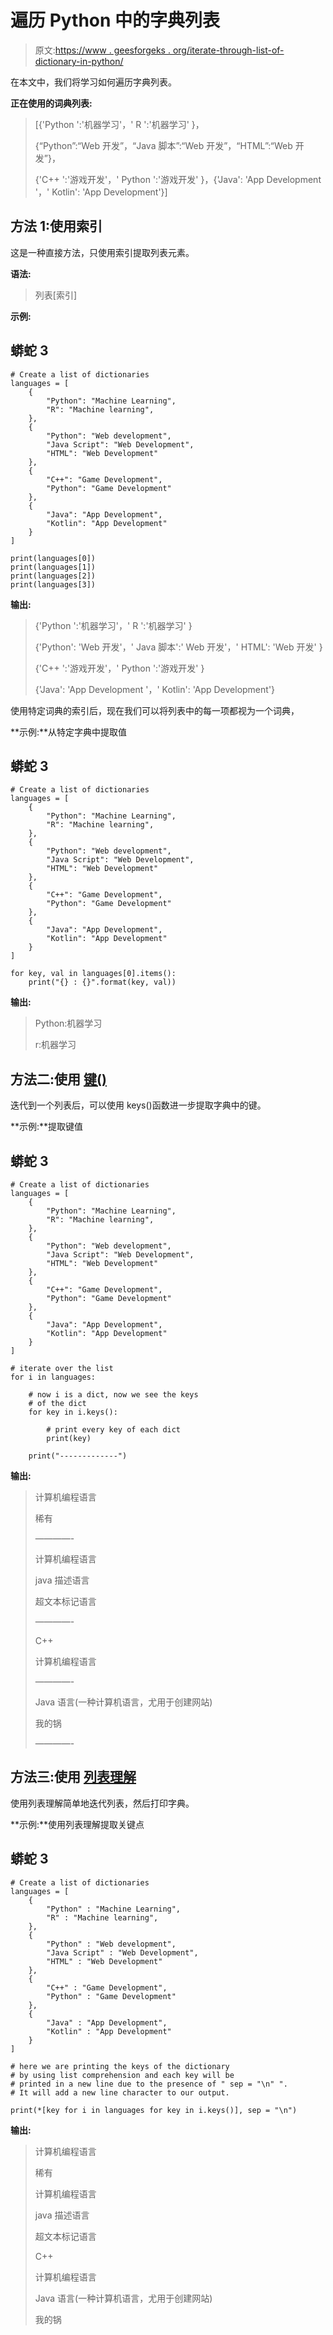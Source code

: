# 遍历 Python 中的字典列表

> 原文:[https://www . geesforgeks . org/iterate-through-list-of-dictionary-in-python/](https://www.geeksforgeeks.org/iterate-through-list-of-dictionaries-in-python/)

在本文中，我们将学习如何遍历字典列表。

**正在使用的词典列表:**

> [{'Python ':'机器学习'，' R ':'机器学习' }，
> 
> {“Python”:“Web 开发”，“Java 脚本”:“Web 开发”，“HTML”:“Web 开发”}，
> 
> {'C++ ':'游戏开发'，' Python ':'游戏开发' }，{'Java': 'App Development '，' Kotlin': 'App Development'}]

## 方法 1:使用索引

这是一种直接方法，只使用索引提取列表元素。

**语法:**

> 列表[索引]

**示例:**

## 蟒蛇 3

```
# Create a list of dictionaries
languages = [
    {
        "Python": "Machine Learning",
        "R": "Machine learning",
    },
    {
        "Python": "Web development",
        "Java Script": "Web Development",
        "HTML": "Web Development"
    },
    {
        "C++": "Game Development",
        "Python": "Game Development"
    },
    {
        "Java": "App Development",
        "Kotlin": "App Development"
    }
]

print(languages[0])
print(languages[1])
print(languages[2])
print(languages[3])
```

**输出:**

> {'Python ':'机器学习'，' R ':'机器学习' }
> 
> {'Python': 'Web 开发'，' Java 脚本':' Web 开发'，' HTML': 'Web 开发' }
> 
> {'C++ ':'游戏开发'，' Python ':'游戏开发' }
> 
> {'Java': 'App Development '，' Kotlin': 'App Development'}

使用特定词典的索引后，现在我们可以将列表中的每一项都视为一个词典，

**示例:**从特定字典中提取值

## 蟒蛇 3

```
# Create a list of dictionaries
languages = [
    {
        "Python": "Machine Learning",
        "R": "Machine learning",
    },
    {
        "Python": "Web development",
        "Java Script": "Web Development",
        "HTML": "Web Development"
    },
    {
        "C++": "Game Development",
        "Python": "Game Development"
    },
    {
        "Java": "App Development",
        "Kotlin": "App Development"
    }
]

for key, val in languages[0].items():
    print("{} : {}".format(key, val))
```

**输出:**

> Python:机器学习
> 
> r:机器学习

## **方法二:使用** [**键()**](https://www.geeksforgeeks.org/python-dictionary-keys-method/)

迭代到一个列表后，可以使用 keys()函数进一步提取字典中的键。

**示例:**提取键值

## 蟒蛇 3

```
# Create a list of dictionaries
languages = [
    {
        "Python": "Machine Learning",
        "R": "Machine learning",
    },
    {
        "Python": "Web development",
        "Java Script": "Web Development",
        "HTML": "Web Development"
    },
    {
        "C++": "Game Development",
        "Python": "Game Development"
    },
    {
        "Java": "App Development",
        "Kotlin": "App Development"
    }
]

# iterate over the list
for i in languages:

    # now i is a dict, now we see the keys
    # of the dict
    for key in i.keys():

        # print every key of each dict
        print(key)

    print("-------------")
```

**输出:**

> 计算机编程语言
> 
> 稀有
> 
> ————-
> 
> 计算机编程语言
> 
> java 描述语言
> 
> 超文本标记语言
> 
> ————-
> 
> C++
> 
> 计算机编程语言
> 
> ————-
> 
> Java 语言(一种计算机语言，尤用于创建网站)
> 
> 我的锅
> 
> ————-

## **方法三:使用** [**列表理解**](https://www.geeksforgeeks.org/python-list-comprehension/)

使用列表理解简单地迭代列表，然后打印字典。

**示例:**使用列表理解提取关键点

## 蟒蛇 3

```
# Create a list of dictionaries
languages = [
    {
        "Python" : "Machine Learning",
        "R" : "Machine learning",
    },
    {
        "Python" : "Web development",
        "Java Script" : "Web Development",
        "HTML" : "Web Development"
    },
    {
        "C++" : "Game Development",
        "Python" : "Game Development"
    },
    {
        "Java" : "App Development",
        "Kotlin" : "App Development"
    }
]

# here we are printing the keys of the dictionary
# by using list comprehension and each key will be
# printed in a new line due to the presence of " sep = "\n" ".
# It will add a new line character to our output.

print(*[key for i in languages for key in i.keys()], sep = "\n")
```

**输出:**

> 计算机编程语言
> 
> 稀有
> 
> 计算机编程语言
> 
> java 描述语言
> 
> 超文本标记语言
> 
> C++
> 
> 计算机编程语言
> 
> Java 语言(一种计算机语言，尤用于创建网站)
> 
> 我的锅